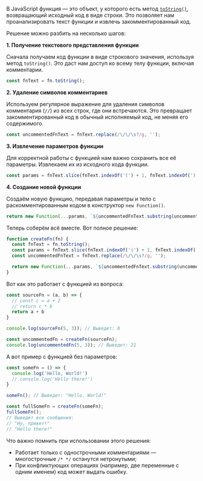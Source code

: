 В JavaScript функция — это объект, у которого есть метод [`toString()`](/js/object-tostring/), возвращающий исходный код в виде строки. Это позволяет нам проанализировать текст функции и извлечь закомментированный код.

Решение можно разбить на несколько шагов:

**1. Получение текстового представления функции**

Сначала получаем код функции в виде строкового значения, используя метод `toString()`. Это даст нам доступ ко всему телу функции, включая комментарии.

```js
const fnText = fn.toString();
```

**2. Удаление символов комментариев**

Используем регулярное выражение для удаления символов комментария (`//`) из всех строк, где они встречаются. Это превращает закомментированный код в обычный исполняемый код, не меняя его содержимого.

```js
const uncommentedFnText = fnText.replace(/\/\/\s?/g, '');
```

**3. Извлечение параметров функции**

Для корректной работы с функцией нам важно сохранить все её параметры. Извлекаем их из исходного кода функции.

```js
const params = fnText.slice(fnText.indexOf('(') + 1, fnText.indexOf(')')).split(',').map(p => p.trim());
```

**4. Создание новой функции**

Создаём новую функцию, передавая параметры и тело с раскомментированным кодом в конструктор `new Function()`.

```js
return new Function(...params, `${uncommentedFnText.substring(uncommentedFnText.indexOf('{'))}`);
```

Теперь соберём всё вместе. Вот полное решение:

```js
function createFn(fn) {
  const fnText = fn.toString();
  const params = fnText.slice(fnText.indexOf('(') + 1, fnText.indexOf(')')).split(',').map(p => p.trim());
  const uncommentedFnText = fnText.replace(/\/\/\s?/g, '');

  return new Function(...params, `${uncommentedFnText.substring(uncommentedFnText.indexOf('{'))}`);
}
```

Вот как это работает с функцией из вопроса:

```js
const sourceFn = (a, b) => {
  // const c = a + 2
  // return c * b
  return a + b
}

console.log(sourceFn(5, 3)); // Выведет: 8

const uncommentedFn = createFn(sourceFn);
console.log(uncommentedFn(5, 3)); // Выведет: 21
```

А вот пример с функцией без параметров:

```js
const someFn = () => {
  console.log('Hello, World!')
  // console.log('Hello there!')
}

someFn(); // Выведет: "Hello, World!"

const fullSomeFn = createFn(someFn);
fullSomeFn();
// Выведет все сообщения:
// "Ну, привет!"
// "Hello there!"
```

Что важно помнить при использовании этого решения:

- Работает только с однострочными комментариями — многострочные `/* */` останутся нетронутыми;
- При конфликтующих операциях (например, две переменные с одним именем) код может выдать ошибку.
